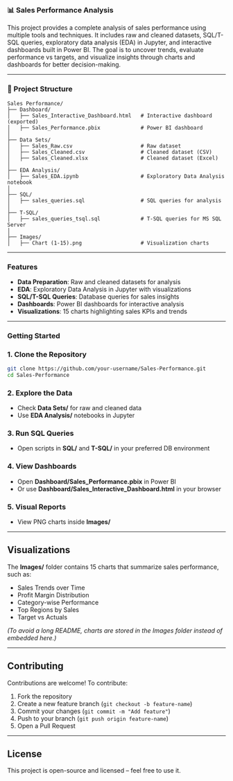 ### 📊 Sales Performance Analysis  

This project provides a complete analysis of sales performance using multiple tools and techniques. It includes raw and cleaned datasets, SQL/T-SQL queries, exploratory data analysis (EDA) in Jupyter, and interactive dashboards built in Power BI. The goal is to uncover trends, evaluate performance vs targets, and visualize insights through charts and dashboards for better decision-making.  

---

### 📂 Project Structure  

```
Sales Performance/
├── Dashboard/
│   ├── Sales_Interactive_Dashboard.html   # Interactive dashboard (exported)
│   ├── Sales_Performance.pbix             # Power BI dashboard
│
├── Data Sets/
│   ├── Sales_Raw.csv                      # Raw dataset
│   ├── Sales_Cleaned.csv                  # Cleaned dataset (CSV)
│   ├── Sales_Cleaned.xlsx                 # Cleaned dataset (Excel)
│
├── EDA Analysis/
│   ├── Sales_EDA.ipynb                    # Exploratory Data Analysis notebook
│
├── SQL/
│   ├── sales_queries.sql                  # SQL queries for analysis
│
├── T-SQL/
│   ├── sales_queries_tsql.sql             # T-SQL queries for MS SQL Server
│
├── Images/
│   ├── Chart (1-15).png                   # Visualization charts
```

---

### Features  

- **Data Preparation**: Raw and cleaned datasets for analysis  
- **EDA**: Exploratory Data Analysis in Jupyter with visualizations  
- **SQL/T-SQL Queries**: Database queries for sales insights  
- **Dashboards**: Power BI dashboards for interactive analysis  
- **Visualizations**: 15 charts highlighting sales KPIs and trends  

---

### Getting Started  

### 1. Clone the Repository  
```bash
git clone https://github.com/your-username/Sales-Performance.git
cd Sales-Performance
```

### 2. Explore the Data  
- Check **Data Sets/** for raw and cleaned data  
- Use **EDA Analysis/** notebooks in Jupyter  

### 3. Run SQL Queries  
- Open scripts in **SQL/** and **T-SQL/** in your preferred DB environment  

### 4. View Dashboards  
- Open **Dashboard/Sales_Performance.pbix** in Power BI  
- Or use **Dashboard/Sales_Interactive_Dashboard.html** in your browser  

### 5. Visual Reports  
- View PNG charts inside **Images/**  

---

## Visualizations  

The **Images/** folder contains 15 charts that summarize sales performance, such as:  

- Sales Trends over Time  
- Profit Margin Distribution  
- Category-wise Performance  
- Top Regions by Sales  
- Target vs Actuals  

*(To avoid a long README, charts are stored in the Images folder instead of embedded here.)*  

---

## Contributing  

Contributions are welcome! To contribute:  

1. Fork the repository  
2. Create a new feature branch (`git checkout -b feature-name`)  
3. Commit your changes (`git commit -m "Add feature"`)  
4. Push to your branch (`git push origin feature-name`)  
5. Open a Pull Request  

---

## License
This project is open-source and licensed – feel free to use it.

